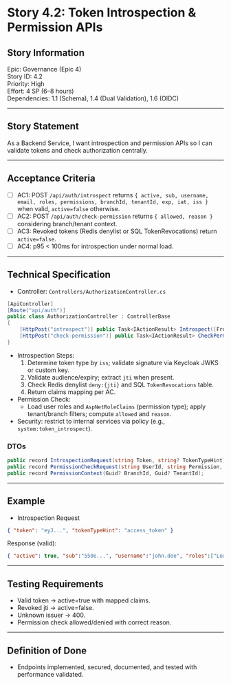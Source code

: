 # Story 4.2: Token Introspection & Permission APIs

## Story Information
Epic: Governance (Epic 4)  
Story ID: 4.2  
Priority: High  
Effort: 4 SP (6–8 hours)  
Dependencies: 1.1 (Schema), 1.4 (Dual Validation), 1.6 (OIDC)

---

## Story Statement
As a Backend Service, I want introspection and permission APIs so I can validate tokens and check authorization centrally.

---

## Acceptance Criteria
- [ ] AC1: POST `/api/auth/introspect` returns `{ active, sub, username, email, roles, permissions, branchId, tenantId, exp, iat, iss }` when valid, `active=false` otherwise.
- [ ] AC2: POST `/api/auth/check-permission` returns `{ allowed, reason }` considering branch/tenant context.
- [ ] AC3: Revoked tokens (Redis denylist or SQL TokenRevocations) return `active=false`.
- [ ] AC4: p95 < 100ms for introspection under normal load.

---

## Technical Specification

- Controller: `Controllers/AuthorizationController.cs`
```csharp path=null start=null
[ApiController]
[Route("api/auth")]
public class AuthorizationController : ControllerBase
{
    [HttpPost("introspect")] public Task<IActionResult> Introspect([FromBody] IntrospectionRequest req);
    [HttpPost("check-permission")] public Task<IActionResult> CheckPermission([FromBody] PermissionCheckRequest req);
}
```
- Introspection Steps:
  1) Determine token type by `iss`; validate signature via Keycloak JWKS or custom key.
  2) Validate audience/expiry; extract `jti` when present.
  3) Check Redis denylist `deny:{jti}` and SQL `TokenRevocations` table.
  4) Return claims mapping per AC.
- Permission Check:
  - Load user roles and `AspNetRoleClaims` (permission type); apply tenant/branch filters; compute `allowed` and `reason`.
- Security: restrict to internal services via policy (e.g., `system:token_introspect`).

### DTOs
```csharp path=null start=null
public record IntrospectionRequest(string Token, string? TokenTypeHint);
public record PermissionCheckRequest(string UserId, string Permission, PermissionContext? Context);
public record PermissionContext(Guid? BranchId, Guid? TenantId);
```

---

## Example
- Introspection Request
```json path=null start=null
{ "token": "eyJ...", "tokenTypeHint": "access_token" }
```
Response (valid):
```json path=null start=null
{ "active": true, "sub":"550e...", "username":"john.doe", "roles":["LoanOfficer"], "permissions":["loans:view"], "branchId":"123e...", "tenantId":"789e...", "exp":1697382000, "iat":1697378400, "iss":"https://keycloak.../IntelliFin" }
```

---

## Testing Requirements
- Valid token -> active=true with mapped claims.  
- Revoked jti -> active=false.  
- Unknown issuer -> 400.  
- Permission check allowed/denied with correct reason.

---

## Definition of Done
- Endpoints implemented, secured, documented, and tested with performance validated.
